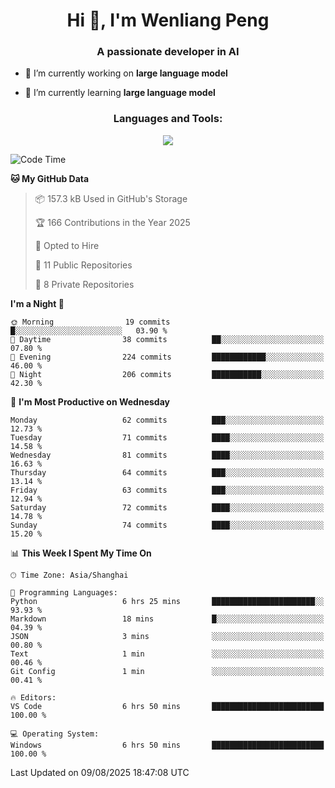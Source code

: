 <h1 align="center">Hi 👋, I'm Wenliang Peng</h1>
<h3 align="center">A passionate developer in AI</h3>

- 🔭 I’m currently working on **large language model**

- 🌱 I’m currently learning **large language model**

<!-- <h3 align="left">Connect with me:</h3> -->
<!-- <p align="left">
</p> -->

<h3 align="center">Languages and Tools:</h3>
<p align="center">
  <a href="https://skillicons.dev">
    <img src="https://skillicons.dev/icons?i=cpp,ros,docker,azure,git,linux,py,pytorch,cmake,githubactions,powershell,md&perline=6" />
  </a>
</p>


<!-- <p><img align="center" src="https://github-readme-stats.vercel.app/api/top-langs?username=bpwl0121&show_icons=true&locale=en&layout=compact" alt="bpwl0121" /></p> -->

<!-- <p><img align="center" src="https://github-readme-streak-stats.herokuapp.com/?user=bpwl0121&" alt="bpwl0121" /></p> -->

<!--START_SECTION:waka-->
![Code Time](http://img.shields.io/badge/Code%20Time-337%20hrs%2016%20mins-blue)

**🐱 My GitHub Data** 

> 📦 157.3 kB Used in GitHub's Storage 
 > 
> 🏆 166 Contributions in the Year 2025
 > 
> 💼 Opted to Hire
 > 
> 📜 11 Public Repositories 
 > 
> 🔑 8 Private Repositories 
 > 
**I'm a Night 🦉** 

```text
🌞 Morning                19 commits          █░░░░░░░░░░░░░░░░░░░░░░░░   03.90 % 
🌆 Daytime                38 commits          ██░░░░░░░░░░░░░░░░░░░░░░░   07.80 % 
🌃 Evening                224 commits         ████████████░░░░░░░░░░░░░   46.00 % 
🌙 Night                  206 commits         ███████████░░░░░░░░░░░░░░   42.30 % 
```
📅 **I'm Most Productive on Wednesday** 

```text
Monday                   62 commits          ███░░░░░░░░░░░░░░░░░░░░░░   12.73 % 
Tuesday                  71 commits          ████░░░░░░░░░░░░░░░░░░░░░   14.58 % 
Wednesday                81 commits          ████░░░░░░░░░░░░░░░░░░░░░   16.63 % 
Thursday                 64 commits          ███░░░░░░░░░░░░░░░░░░░░░░   13.14 % 
Friday                   63 commits          ███░░░░░░░░░░░░░░░░░░░░░░   12.94 % 
Saturday                 72 commits          ████░░░░░░░░░░░░░░░░░░░░░   14.78 % 
Sunday                   74 commits          ████░░░░░░░░░░░░░░░░░░░░░   15.20 % 
```


📊 **This Week I Spent My Time On** 

```text
🕑︎ Time Zone: Asia/Shanghai

💬 Programming Languages: 
Python                   6 hrs 25 mins       ███████████████████████░░   93.93 % 
Markdown                 18 mins             █░░░░░░░░░░░░░░░░░░░░░░░░   04.39 % 
JSON                     3 mins              ░░░░░░░░░░░░░░░░░░░░░░░░░   00.80 % 
Text                     1 min               ░░░░░░░░░░░░░░░░░░░░░░░░░   00.46 % 
Git Config               1 min               ░░░░░░░░░░░░░░░░░░░░░░░░░   00.41 % 

🔥 Editors: 
VS Code                  6 hrs 50 mins       █████████████████████████   100.00 % 

💻 Operating System: 
Windows                  6 hrs 50 mins       █████████████████████████   100.00 % 
```


 Last Updated on 09/08/2025 18:47:08 UTC
<!--END_SECTION:waka-->

